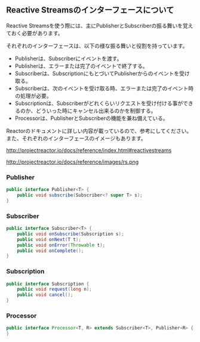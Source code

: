 ## Reactive Streamsのインターフェースについて

Reactive Streamsを使う際には、主にPublisherとSubscriberの振る舞いを覚えておく必要があります。

それぞれのインターフェースは、以下の様な振る舞いと役割を持っています。

* Publisherは、Subscriberにイベントを渡す。
* Publisherは、エラーまたは完了のイベントで終了する。
* Subscriberは、SubscriptionにもとづいてPublisherからのイベントを受け取る。
* Subscriberは、次のイベントを受け取る時、エラーまたは完了のイベント時の処理が必要。
* Subscriptionは、Subscriberがどれくらいリクエストを受け付ける事ができるのか、どういった時にキャンセル出来るのかを制御する。
* Processorは、PublisherとSubscriberの機能を兼ね備えている。

Reactorのドキュメントに詳しい内容が載っているので、参考にしてください。
また、それぞれのインターフェースのイメージもあります。

http://projectreactor.io/docs/reference/index.html#reactivestreams

http://projectreactor.io/docs/reference/images/rs.png


### Publisher

``` java
public interface Publisher<T> {
    public void subscribe(Subscriber<? super T> s);
}
```

### Subscriber

``` java
public interface Subscriber<T> {
    public void onSubscribe(Subscription s);
    public void onNext(T t);
    public void onError(Throwable t);
    public void onComplete();
}
```

### Subscription

``` java
public interface Subscription {
    public void request(long n);
    public void cancel();
}
```

### Processor

``` java
public interface Processor<T, R> extends Subscriber<T>, Publisher<R> {
}
```

